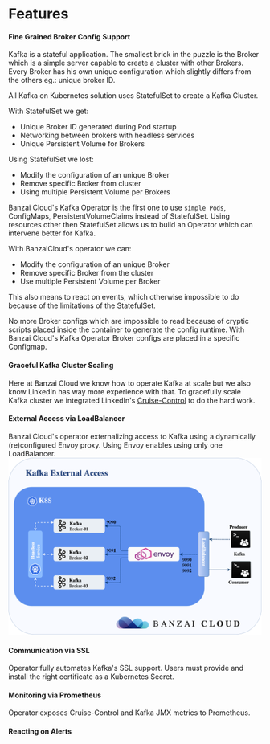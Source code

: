 # Features

#### Fine Grained Broker Config Support

Kafka is a stateful application. 
The smallest brick in the puzzle is the Broker which is a simple server capable to create a cluster with other Brokers.
Every Broker has his own unique configuration which slightly differs from the others eg.: unique broker ID.

All Kafka on Kubernetes solution uses StatefulSet to create a Kafka Cluster.

With StatefulSet we get:
- Unique Broker ID generated during Pod startup
- Networking between brokers with headless services
- Unique Persistent Volume for Brokers

Using StatefulSet we lost:
- Modify the configuration of an unique Broker
- Remove specific Broker from cluster
- Using multiple Persistent Volume per Brokers

Banzai Cloud's Kafka Operator is the first one to use `simple Pods`, ConfigMaps, PersistentVolumeClaims instead of StatefulSet.
Using resources other then StatefulSet allows us to build an Operator which can intervene better for Kafka.

With BanzaiCloud's operator we can:
- Modify the configuration of an unique Broker
- Remove specific Broker from the cluster
- Use multiple Persistent Volume per Broker

This also means to react on events, which otherwise impossible to do because of the limitations of the StatefulSet.

No more Broker configs which are impossible to read because of cryptic scripts placed inside the container to generate the config runtime.
With Banzai Cloud's Kafka Operator Broker configs are placed in a specific Configmap. 

#### Graceful Kafka Cluster Scaling

Here at Banzai Cloud we know how to operate Kafka at scale but we also know LinkedIn has way more experience with that.
To gracefully scale Kafka cluster we integrated LinkedIn's [Cruise-Control](https://github.com/linkedin/cruise-control) to do the hard work.

#### External Access via LoadBalancer

Banzai Cloud's operator externalizing access to Kafka using a dynamically (re)configured Envoy proxy. Using Envoy enables using only one LoadBalancer.
![](img/kafka-external.png)

#### Communication via SSL

Operator fully automates Kafka's SSL support. Users must provide and install the right certificate as a Kubernetes Secret. 

#### Monitoring via Prometheus

Operator exposes Cruise-Control and Kafka JMX metrics to Prometheus.

#### Reacting on Alerts
